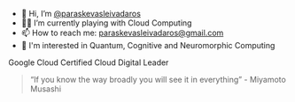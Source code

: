 - 👋 Hi, I’m [@paraskevasleivadaros](https://github.com/paraskevasleivadaros)
- 👨‍🔬 I’m currently playing with Cloud Computing
- 📫 How to reach me: [paraskevasleivadaros@gmail.com](mailto:paraskevasleivadaros@gmail.com)
- 🧠 I'm interested in Quantum, Cognitive and Neuromorphic Computing

Google Cloud Certified Cloud Digital Leader

> “If you know the way broadly you will see it in everything” - Miyamoto Musashi
<!---
paraskevasleivadaros/paraskevasleivadaros is a ✨ special ✨ repository because its `README.md` (this file) appears on your GitHub profile.
You can click the Preview link to take a look at your changes.
--->
